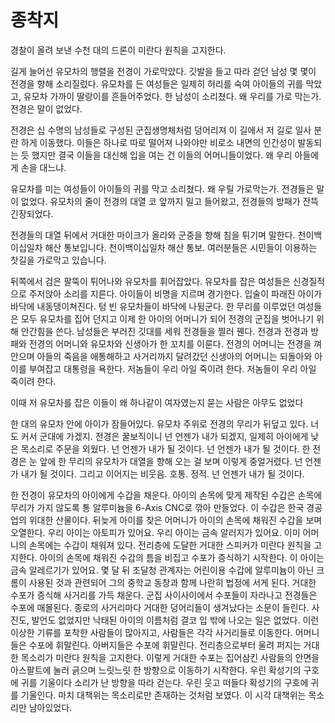 # 종착지

경찰이 올려 보낸 수천 대의 드론이 미란다 원칙을 고지한다.

길게 늘어선 유모차의 행렬을 전경이 가로막았다. 깃발을 들고 따라 걷던 남성 몇 몇이 전경을 향해 소리질렀다. 유모차를 든 여성들은 일제히 허리를 숙여 아이들의 귀를 막았고, 유모차 가까이 딸랑이를 흔들어주었다. 한 남성이 소리쳤다. 왜 우리를 가로 막는가. 전경은 말이 없었다.

전경은 십 수명의 남성들로 구성된 군집생명체처럼 덩어리져 이 길에서 저 길로 일사 분란 하게 이동했다. 이들은 하나로 따로 떨어져 나와야만 비로소 내면의 인간성이 발동되는 듯 했지만 결국 이들을 대신해 입을 여는 건 이들의 어머니들이었다. 왜 우리 아들에게 손을 대느냐. 

유모차를 미는 여성들이 아이들의 귀를 막고 소리쳤다. 왜 우릴 가로막는가. 전경들은 말이 없었다. 유모차의 줄이 전경의 대열 코 앞까지 밀고 들어왔고, 전경들의 방패가 잔뜩 긴장되었다. 

전경들의 대열 뒤에서 거대한 마이크가 올라와 군중을 향해 침을 튀기며 말한다. 천이백이십일차 해산 통보입니다. 천이백이십일차 해산 통보. 여러분들은 시민들이 이용하는 찻길을 가로막고 있습니다. 

뒤쪽에서 검은 팔뚝이 튀어나와 유모차를 휘어잡았다. 유모차를 잡은 여성들은 신경질적으로 주저앉아 소리를 지른다. 아이들이 비명을 지르며 경기한다. 입술이 파래진 아이가 바닥에 내동댕이쳐진다. 텅 빈 유모차들이 바닥에 나뒹군다. 한 무리를 이루었던 여성들은 모두 유모차를 집어 던지고 이제 한 아이의 어머니가 되어 전경의 군집을 벗어나기 위해 안간힘을 쓴다. 남성들은 부러진 깃대를 세워 전경들을 찔러 꿴다. 전경과 전경과 방패와 전경의 어머니와 유모차와 신생아가 한 꼬치를 이룬다. 전경의 어머니는 전경을 껴안으며 아들의 죽음을 애통해하고 사거리까지 달려갔던 신생아의 어머니는 되돌아와 아이를 부여잡고 대통령을 욕한다. 저놈들이 우리 아일 죽이려 한다. 저놈들이 우리 아일 죽이려 한다. 

이때 저 유모차를 잡은 이들이 왜 하나같이 여자였는지 묻는 사람은 아무도 없었다

한 대의 유모차 안에 아이가 잠들어있다. 유모차 주위로 전경의 무리가 뒤덮고 있다. 너도 커서 군대에 가겠지. 전경은 꿀보직이니 넌 언젠가 내가 되겠지, 일제히 아이에게 낮은 목소리로 주문을 외웠다. 넌 언젠가 내가 될 것이다. 넌 언젠가 내가 될 것이다. 한 전경은 눈 앞에 한 무리의 유모차가 대열을 향해 오는 걸 보며 이렇게 중얼거렸다. 넌 언젠가 내가 될 것이다. 그리고 이어지는 비웃음. 호통. 정적. 넌 언젠가 내가 될 것이다.

한 전경이 유모차의 아이에게 수갑을 채운다. 아이의 손목에 맞게 제작된 수갑은 손목에 무리가 가지 않도록 통 알루미늄을 6-Axis CNC로 깎아 만들었다. 이 수갑은 한국 경공업의 위대한 산물이다. 뒤늦게 아이를 찾은 어머니가 아이의 손목에 채워진 수갑을 보며 오열한다. 우리 아이는 아토피가 있어요. 우리 아이는 금속 알러지가 있어요. 이미 어머니의 손목에는 수갑이 채워져 있다. 전리층에 도달한 거대한 스피커가 미란다 원칙을 고지한다. 아이의 손목에 채워진 수갑의 틈을 비집고 수포가 증식하기 시작한다. 이 아이는 금속 알레르기가 있어요. 몇 달 뒤 조달청 관계자는 어린이용 수갑에 알루미늄이 아닌 크롬이 사용된 것과 관련되어 그의 중학교 동창과 함께 나란히 법정에 서게 된다. 거대한 수포가 증식해 사거리를 가득 채운다. 군집 사이사이에서 수포들이 자라나고 전경들은 수포에 매몰된다. 종로의 사거리마다 거대한 덩어리들이 생겨났다는 소문이 들린다. 사진도, 발언도 없었지만 낙태된 아이의 이름처럼 결코 입 밖에 나오는 일은 없었다. 이런 이상한 기류를 포착한 사람들이 많아지고, 사람들은 각각 사거리들로 이동한다. 어머니들은 수포에 휘말린다. 아버지들은 수포에 휘말린다. 전리층으로부터 울려 퍼지는 거대한 목소리가 미란다 원칙을 고지한다. 이렇게 거대한 수포는 집어삼킨 사람들의 안면을 아스팔트에 눌러 긁으며 느릿느릿 한 방향으로 이동하기 시작한다. 우린 확성기의 구호에 귀를 기울이다 소리가 난 방향을 따라 걷는다. 우린 웃고 떠들다 확성기의 구호에 귀를 기울인다. 마치 대책위는 목소리로만 존재하는 것처럼 보였다. 이 시각 대책위는 목소리만 남아있었다.
